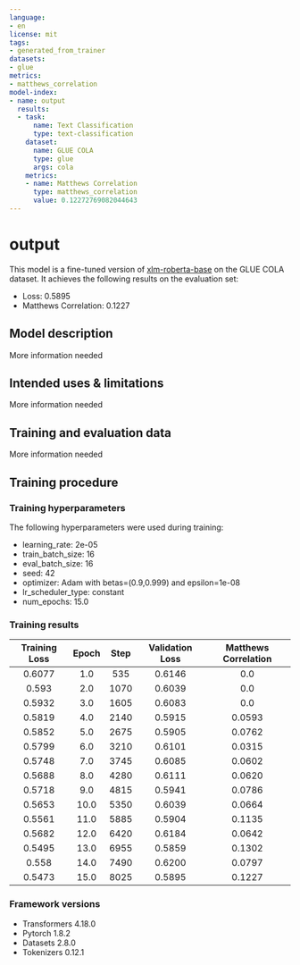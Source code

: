 ```yaml
---
language:
- en
license: mit
tags:
- generated_from_trainer
datasets:
- glue
metrics:
- matthews_correlation
model-index:
- name: output
  results:
  - task:
      name: Text Classification
      type: text-classification
    dataset:
      name: GLUE COLA
      type: glue
      args: cola
    metrics:
    - name: Matthews Correlation
      type: matthews_correlation
      value: 0.12272769082044643
---
```


<!-- This model card has been generated automatically according to the information the Trainer had access to. You
should probably proofread and complete it, then remove this comment. -->

# output

This model is a fine-tuned version of [xlm-roberta-base](https://huggingface.co/xlm-roberta-base) on the GLUE COLA dataset.
It achieves the following results on the evaluation set:
- Loss: 0.5895
- Matthews Correlation: 0.1227

## Model description

More information needed

## Intended uses & limitations

More information needed

## Training and evaluation data

More information needed

## Training procedure

### Training hyperparameters

The following hyperparameters were used during training:
- learning_rate: 2e-05
- train_batch_size: 16
- eval_batch_size: 16
- seed: 42
- optimizer: Adam with betas=(0.9,0.999) and epsilon=1e-08
- lr_scheduler_type: constant
- num_epochs: 15.0

### Training results

| Training Loss | Epoch | Step | Validation Loss | Matthews Correlation |
|:-------------:|:-----:|:----:|:---------------:|:--------------------:|
| 0.6077        | 1.0   | 535  | 0.6146          | 0.0                  |
| 0.593         | 2.0   | 1070 | 0.6039          | 0.0                  |
| 0.5932        | 3.0   | 1605 | 0.6083          | 0.0                  |
| 0.5819        | 4.0   | 2140 | 0.5915          | 0.0593               |
| 0.5852        | 5.0   | 2675 | 0.5905          | 0.0762               |
| 0.5799        | 6.0   | 3210 | 0.6101          | 0.0315               |
| 0.5748        | 7.0   | 3745 | 0.6085          | 0.0602               |
| 0.5688        | 8.0   | 4280 | 0.6111          | 0.0620               |
| 0.5718        | 9.0   | 4815 | 0.5941          | 0.0786               |
| 0.5653        | 10.0  | 5350 | 0.6039          | 0.0664               |
| 0.5561        | 11.0  | 5885 | 0.5904          | 0.1135               |
| 0.5682        | 12.0  | 6420 | 0.6184          | 0.0642               |
| 0.5495        | 13.0  | 6955 | 0.5859          | 0.1302               |
| 0.558         | 14.0  | 7490 | 0.6200          | 0.0797               |
| 0.5473        | 15.0  | 8025 | 0.5895          | 0.1227               |


### Framework versions

- Transformers 4.18.0
- Pytorch 1.8.2
- Datasets 2.8.0
- Tokenizers 0.12.1
